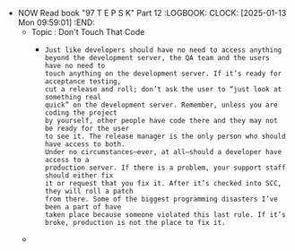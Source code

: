 - NOW Read book "97 T E P S K" Part 12
  :LOGBOOK:
  CLOCK: [2025-01-13 Mon 09:59:01]
  :END:
	- Topic : Don't Touch That Code
		- ```apl
		  Just like developers should have no need to access anything
		  beyond the development server, the QA team and the users have no need to
		  touch anything on the development server. If it’s ready for acceptance testing, 
		  cut a release and roll; don’t ask the user to “just look at something real
		  quick” on the development server. Remember, unless you are coding the project
		  by yourself, other people have code there and they may not be ready for the user
		  to see it. The release manager is the only person who should have access to both.
		  Under no circumstances—ever, at all—should a developer have access to a
		  production server. If there is a problem, your support staff should either fix
		  it or request that you fix it. After it’s checked into SCC, they will roll a patch
		  from there. Some of the biggest programming disasters I’ve been a part of have
		  taken place because someone violated this last rule. If it’s
		  broke, production is not the place to fix it.
		  ```
	-